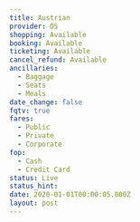 ```yaml
---
title: Austrian
provider: OS
shopping: Available
booking: Available
ticketing: Available
cancel_refund: Available
ancillaries:
  - Baggage
  - Seats
  - Meals
date_change: false
fqtv: true
fares:
  - Public
  - Private
  - Corporate
fop:
  - Cash
  - Credit Card
status: Live
status_hint:
date: 2020-01-01T00:00:05.000Z
layout: post
---
```

